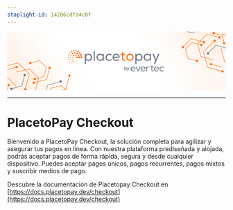 ```yaml
---
stoplight-id: 14206cdfa4c0f
---
```


<!--
focus: false
-->

![Frame 10.png](<../assets/images/placetopay_banner.png>)



---

# PlacetoPay Checkout

Bienvenido a PlacetoPay Checkout, la solución completa para agilizar y asegurar tus pagos en línea. Con nuestra plataforma prediseñada y alojada, podrás aceptar pagos de forma rápida, segura y desde cualquier dispositivo. Puedes aceptar pagos únicos, pagos recurrentes, pagos mixtos y suscribir medios de pago.

Descubre la documentación de Placetopay Checkout en 
[https://docs.placetopay.dev/checkout](https://docs.placetopay.dev/checkout)

<!--
## Beneficios de PlacetoPay Checkout

**Diseño personalizado:** Personaliza la apariencia de Checkout con logotipos y colores de tu empresa. Crea una experiencia de pago única y coherente con tu marca.

**Múltiples idiomas y monedas:** Acepta pagos en diferentes idiomas y monedas para atraer a clientes de todo el mundo. Amplía tu alcance y aumenta tus oportunidades de venta.

**Optimizado para cualquier dispositivo:** Nuestro checkout está diseñado para adaptarse y funcionar sin problemas en dispositivos móviles y de escritorio. Brinda una experiencia de pago optimizada, independientemente del dispositivo que utilice tu cliente.

**Wallet PlacetoPay:** Con Checkout, tus clientes pueden aprovechar nuestra billetera digital, permitiéndoles guardar y gestionar sus medios de pago de forma segura. Esto agiliza el proceso de pago y brinda una mayor comodidad al realizar transacciones futuras.

**Seguridad de la información:** Nos tomamos en serio la protección de los datos sensibles. PlacetoPay Checkout cumple con los estándares de seguridad de la industria, incluidos los lineamientos PCI, para garantizar la seguridad en la captura y procesamiento de la información de tarjetas.

**Pagos avanzados:** Nuestra plataforma ofrece una amplia gama de opciones de pago, incluyendo pagos con impuestos, pagos mixtos, suscripciones, cobros recurrentes y promociones. Ten el control total sobre tus transacciones y ofrece opciones flexibles a tus clientes.

## Cómo aprovechar esta documentación

Esta documentación está diseñada para ayudarte a aprovechar al máximo todas las características y funcionalidades de PlacetoPay Checkout. Aquí encontrarás guías detalladas, ejemplos de uso y referencias útiles para que puedas integrar y configurar fácilmente nuestra solución de pago en tu sitio web o aplicación.

¡Comienza a optimizar tus pagos en línea con PlacetoPay Checkout y brinda a tus clientes una experiencia de compra fluida y segura!

---

Continuar Con: 

- [Cómo funciona Checkout](Integration.md)
-->

